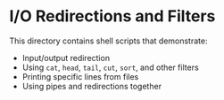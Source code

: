 # I/O Redirections and Filters

This directory contains shell scripts that demonstrate:

- Input/output redirection
- Using `cat`, `head`, `tail`, `cut`, `sort`, and other filters
- Printing specific lines from files
- Using pipes and redirections together
